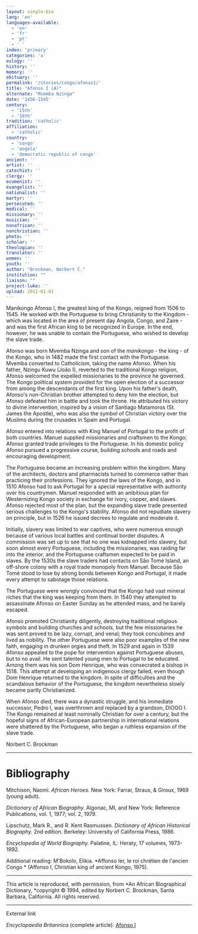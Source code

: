 ```yaml
---
layout: single-bio
lang: 'en'
languages-available:
  - 'en'
  - 'fr'
  - 'pt'
  - ' '
index: 'primary'
categories: 'a'
eulogy: ''
history: ''
memory: ''
obituary: ''
permalink: '/stories/congo/afonso1/'
title: "Afonso I (A)"
alternate: "Mvemba Nzinga"
date: '1456-1545'
century:
  - '15th'
  - '16th'
tradition: 'catholic'
affiliation:
  - 'catholic'
country:
  - 'congo'
  - 'angola'
  - 'democratic republic of congo'
ancient: ''
artist: ''
catechist: ''
clergy: ''
ecumenist: ''
evangelist: ''
nationalist: ''
martyr: ''
persecuted: ''
medical: ''
missionary: ''
musician: ''
nonafrican: ''
nonchristian: ''
photo: ''
scholar: ''
theologian: ''
translator: ''
women: ''
youth: ''
author: "Brockman, Norbert C."
institution: ""
liaison: ""
project-luke: ''
upload: 2011-01-01
---
```




Manikongo Afonso I, the greatest king of the Kongo, reigned from 1506 to 1545.  He worked with the Portuguese to bring Christianity to the Kingdom - which was located in the area of present day Angola, Congo, and Zaire - and was the first African king to be recognized in Europe.  In the end, however, he was unable  to contain the Portuguese, who wished to develop the slave trade.

Afonso was born Mvemba Nzinga and son of the *manikongo* - the king - of the Kongo, who in 1482 made the first contact with the Portuguese.  Mvemba converted to Catholicism, taking the name Afonso.  When his father, Nzingu Kuwu (Jo&atilde;o I), reverted to the traditional Kongo religion, Afonso welcomed the expelled missionaries  to the province he governed.  The Kongo political system provided for the open election of a successor from among the descendants of the first king.  Upon his father's death, Afonso's non-Christian brother attempted to deny him the election, but Afonso defeated him in battle and took the throne.  He attributed his victory to divine intervention, inspired by a vision of Santiago Matamoros (St. James the Apostle), who was also the symbol of Christian victory over the Muslims during the crusades in Spain and Portugal.

Afonso entered into relations with King Manuel of Portugal to the profit of both countries.  Manuel supplied missionaries and craftsmen to the Kongo; Afonso granted trade privileges to the Portuguese.  In his domestic policy Afonso pursued a progressive course, building schools and roads and encouraging development.

The Portuguese became an increasing problem within the kingdom.  Many of the architects, doctors and pharmacists turned to commerce rather than practicing their professions.  They ignored the laws of the Kongo, and in 1510 Afonso had to ask Portugal for a special representative with authority over his countrymen.  Manuel responded with an ambitious plan for Westernizing Kongo society in exchange for ivory, copper, and slaves.  Afonso rejected most of the plan, but the expanding slave trade presented serious challenges to the Kongo's stability.  Afonso did not repudiate slavery on principle, but in 1526 he issued decrees to regulate and moderate it.

Initially, slavery was limited to war captives, who were numerous enough because of various local battles and continual border disputes.  A commission was set up to see that no one was kidnapped into slavery, but soon almost every Portuguese, including the missionaries, was raiding far into the interior, and the Portuguese craftsmen expected to be paid in slaves.  By the 1530s the slave traders had contacts on S&atilde;o Tom&eacute; Island, an off-shore colony with a royal trade monopoly from Manuel.  Because S&atilde;o Tom&eacute; stood  to lose by strong bonds between Kongo and Portugal, it made every attempt to sabotage those relations.

The Portuguese were wrongly convinced that the Kongo had vast mineral riches that the king was keeping from them.  In 1540 they attempted to assassinate Afonso on Easter Sunday as he attended mass, and he barely escaped.

Afonso promoted Christianity diligently, destroying traditional religious symbols and building churches and schools, but the few missionaries he was sent proved to be lazy, corrupt, and venal; they took concubines and lived as nobility.  The other Portuguese were also poor examples of the new faith, engaging in drunken orgies and theft.  In 1529 and again in 1539 Afonso appealed  to the pope for intervention against Portuguese abuses, but to no avail.  He sent talented young men to Portugal to be educated.  Among them was his son Dom Henrique, who was consecrated a bishop in 1518.  This attempt at developing an indigenous clergy failed, even though Dom Henrique returned to the kingdom.  In spite of difficulties and the scandalous behavior of the Portuguese, the kingdom nevertheless slowly became partly Christianized.

When Afonso died, there was a dynastic struggle, and his immediate successor, Pedro I, was overthrown and replaced by a grandson, DIOGO I.  The Kongo remained at least nominally Christian for over a century, but the hopeful signs of African-European partnership in international relations were shattered by the Portuguese, who began a ruthless expansion of the slave trade.

Norbert C. Brockman

---

# Bibliography

Mitchison, Naomi.  *African Heroes.*  New York: Farrar, Straus, & Giroux, 1969 (young adult).

*Dictionary of African Biography.*  Algonac, MI, and New York: Reference Publications, vol. 1, 1977; vol. 2, 1979.

Lipschutz, Mark R., and R. Kent Rasmussen.  *Dictionary of African Historical Biography.*  2nd edition.  Berkeley: University of California Press, 1986.

*Encyclopedia of World Biography.*  Palatine, IL: Heraty, 17 volumes, 1973-1992.

Additional reading:
M'Bokolo, Elikia.  *Affonso Ier, le roi chr&eacute;tien de l'ancien Congo * (Affonso I, Christian king of ancient Kongo, 1975).

---

This article is reproduced, with permission, from *An African Biographical Dictionary, *copyright &copy; 1994, edited by Norbert C. Brockman, Santa Barbara, California. All rights reserved.

---

External link

*Encyclopaedia Britannica*  (complete article):   [ Afonso I](http://www.britannica.com/eb/article-9003926/Afonso-I)
